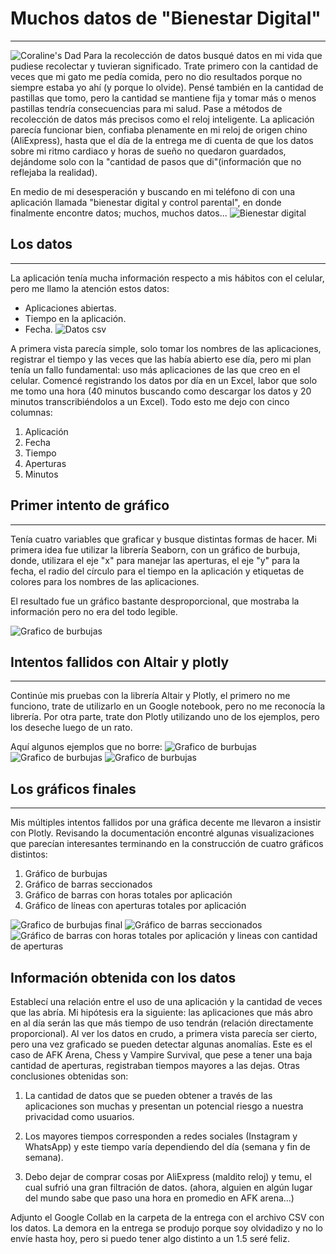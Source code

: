 
# Muchos datos de "Bienestar Digital"
---
![Coraline's Dad](https://github.com/Jgalvezpalacios/TareasGalvezPalacios/blob/main/Tareas/Tarea%204/Imagenes/0%20work%20work.gif
 "Trabajando hasta tarde")
Para la recolección de datos busqué datos en mi vida que pudiese recolectar y tuvieran significado. Trate primero con la cantidad de veces que mi gato me pedía comida, pero no dio resultados porque no siempre estaba yo ahí (y porque lo olvide). Pensé también en la cantidad de pastillas que tomo, pero la cantidad se mantiene fija y tomar más o menos pastillas tendría consecuencias para mi salud. Pase a métodos de recolección de datos más precisos como el reloj inteligente. La aplicación parecía funcionar bien, confiaba plenamente en mi reloj de origen chino (AliExpress), hasta que el día de la entrega me di cuenta de que los datos sobre mi ritmo cardiaco y horas de sueño no quedaron guardados, dejándome solo con la "cantidad de pasos que di"(información que no reflejaba la realidad).

En medio de mi desesperación y buscando en mi teléfono di con una aplicación llamada "bienestar digital y control parental", en donde finalmente encontre datos; muchos, muchos datos...
![Bienestar digital](https://github.com/Jgalvezpalacios/TareasGalvezPalacios/blob/main/Tareas/Tarea%204/Imagenes/1%20Bienestar%20digital.jpeg
 "Aplicación Bienestar digital")

## Los datos
---
La aplicación tenía mucha información respecto a mis hábitos con el celular, pero me llamo la atención estos datos:
- Aplicaciones abiertas.
- Tiempo en la aplicación.
- Fecha.
![Datos csv](https://github.com/Jgalvezpalacios/TareasGalvezPalacios/blob/main/Tareas/Tarea%204/Imagenes/0%20basedatos.png
 "Contenido CSV")


A primera vista parecía simple, solo tomar los nombres de las aplicaciones, registrar el tiempo y las veces que las había abierto ese día, pero mi plan tenía un fallo fundamental: uso más aplicaciones de las que creo en el celular.
Comencé registrando los datos por día en un Excel, labor que solo me tomo una hora (40 minutos buscando como descargar los datos y 20 minutos transcribiéndolos a un Excel).
Todo esto me dejo con cinco columnas:
1. Aplicación
1. Fecha
1. Tiempo
1. Aperturas
1. Minutos

## Primer intento de gráfico
---
Tenía cuatro variables que graficar y busque distintas formas de hacer. Mi primera idea fue utilizar la librería Seaborn, con un gráfico de burbuja, donde, utilizara el eje "x" para manejar las aperturas, el eje "y" para la fecha, el radio del círculo para el tiempo en la aplicación y etiquetas de colores para los nombres de las aplicaciones.

El resultado fue un gráfico bastante desproporcional, que mostraba la información pero no era del todo legible.

![Grafico de burbujas](https://github.com/Jgalvezpalacios/TareasGalvezPalacios/blob/main/Tareas/Tarea%204/Imagenes/2%20primer%20intento.png "Primer intento")

## Intentos fallidos con Altair y plotly
---

Continúe mis pruebas con la librería Altair y Plotly, el primero no me funciono, trate de utilizarlo en un Google notebook, pero no me reconocía la librería. Por otra parte, trate don Plotly utilizando uno de los ejemplos, pero los deseche luego de un rato.


Aquí algunos ejemplos que no borre:
![Grafico de burbujas](https://github.com/Jgalvezpalacios/TareasGalvezPalacios/blob/main/Tareas/Tarea%204/Imagenes/3%20fallido%202.png "Primer intento")
![Grafico de burbujas](https://github.com/Jgalvezpalacios/TareasGalvezPalacios/blob/main/Tareas/Tarea%204/Imagenes/3%20fallido%203.png "Primer intento")
![Grafico de burbujas](https://github.com/Jgalvezpalacios/TareasGalvezPalacios/blob/main/Tareas/Tarea%204/Imagenes/3%20fallido.png "Primer intento")

## Los gráficos finales
---


Mis múltiples intentos fallidos por una gráfica decente me llevaron a insistir con Plotly. Revisando la documentación encontré algunas visualizaciones que parecían interesantes terminando en la construcción de cuatro gráficos distintos:
1. Gráfico de burbujas
1. Gráfico de barras seccionados
1. Gráfico de barras con horas totales por aplicación
1. Gráfico de líneas con aperturas totales por aplicación


![Grafico de burbujas final](https://github.com/Jgalvezpalacios/TareasGalvezPalacios/blob/main/Tareas/Tarea%204/Imagenes/Grafico%204.png "Grafico de burbujas")
![Gráfico de barras seccionados ](https://github.com/Jgalvezpalacios/TareasGalvezPalacios/blob/main/Tareas/Tarea%204/Imagenes/Grafico%205.png "Gráfico de barras seccionados")
![Gráfico de barras con horas totales por aplicación y lineas con cantidad de aperturas](https://github.com/Jgalvezpalacios/TareasGalvezPalacios/blob/main/Tareas/Tarea%204/Imagenes/Grafico%206.png "Gráfico de barras con horas totales por aplicación y lineas con cantidad de aperturas")

## Información obtenida con los datos

Establecí una relación entre el uso de una aplicación y la cantidad de veces que las abría. Mi hipótesis era la siguiente: las aplicaciones que más abro en al día serán las que más tiempo de uso tendrán (relación directamente proporcional). 
Al ver los datos en crudo, a primera vista parecía ser cierto, pero una vez graficado se pueden detectar algunas anomalías. Este es el caso de AFK Arena, Chess y Vampire Survival, que pese a tener una baja cantidad de aperturas, registraban tiempos mayores a las dejas.
Otras conclusiones obtenidas son: 
1. La cantidad de datos que se pueden obtener a través de las aplicaciones son muchas y presentan un potencial riesgo a nuestra privacidad como usuarios.
1. Los mayores tiempos corresponden a redes sociales (Instagram y WhatsApp) y este tiempo varía dependiendo del día (semana y fin de semana).

1. Debo dejar de comprar cosas por AliExpress (maldito reloj) y temu, el cual sufrió una gran filtración de datos. (ahora, alguien en algún lugar del mundo sabe que paso una hora en promedio en AFK arena...)

Adjunto el Google Collab en la carpeta de la entrega con el archivo CSV con los datos. La demora en la entrega se produjo porque soy olvidadizo y no lo envíe hasta hoy, pero si puedo tener algo distinto a un 1.5 seré feliz.